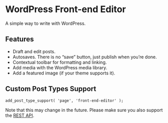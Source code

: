 # WordPress Front-end Editor

A simple way to write with WordPress.

## Features

* Draft and edit posts.
* Autosaves. There is no “save” button, just publish when you’re done.
* Contextual toolbar for formatting and linking.
* Add media with the WordPress media library.
* Add a featured image (if your theme supports it).

## Custom Post Types Support

```
add_post_type_support( 'page', 'front-end-editor' );
```

Note that this may change in the future. Please make sure you also support the [REST API](http://v2.wp-api.org/extending/custom-content-types/).
